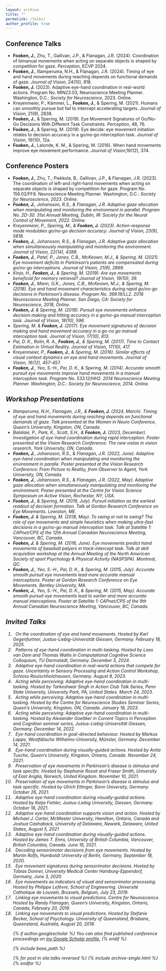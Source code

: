 ```yaml
---
layout: archive
title: ""
permalink: /talks/
author_profile: true
---
```


Conference Talks
------
* <b>Fooken, J.</b>, Zhu, T., Gallivan, J.P., & Flanagan, J.R. (2024). Coordination of bimanual movements when acting on separate objects is shaped by competition for gaze. <i>Perception</i>, ECVP 2024.
* <b>Fooken, J.</b>, Illamperuma, N.H., & Flanagan, J.R. (2024). Timing of eye and hand movements during reaching depends on functional demands of gaze. <i>Journal of Vision</i>, 24(10), 918.
* <b>Fooken, J.</b> (2023). Adaptive eye-hand coordination in real-world actions. Program No. MIN23.03, Neuroscience Meeting Planner. Washington, D.C.: <i>Society for Neuroscience</i>, 2023. Online.
* Kreyenmeier, P., Kämmer, L., <b>Fooken, J.</b>, & Spering, M. (2021). Humans can smoothly pursue but fail to intercept accelerating targets. <i>Journal of Vision</i>, 21(9), 2838.
* <b>Fooken, J.</b>, & Spering, M. (2019). Eye Movement Signatures of Go/No-Go Decisions With Different Task Constraints. <i>Perception</i>, 48, 76.
* <b>Fooken, J.</b>, & Spering, M. (2019). Eye decide: eye movement initiation relates to decision accuracy in a go/no-go interception task. <i>Journal of Vision</i>, 19(10), 12a.
* <b>Fooken, J.</b>, Lalonde, K. M., & Spering, M. (2016). When hand movements improve eye movement performance. <i>Journal of Vision</i>,16(12), 374.

Conference Posters
------
* <b>Fooken, J.</b>, Zhu, T., Piekkola, B., Gallivan, J.P., & Flanagan, J.R. (2023). The coordination of left-and right-hand movements when acting on separate objects is shaped by competition for gaze. Program No. 156.02/FF8. Neuroscience Meeting Planner. Washington, D.C.: <i>Society for Neuroscience, 2023. Online.
* <b>Fooken, J.</b>, Johansson, R.S., & Flanagan, J.R. Adaptive gaze allocation when manipulating and monitoring the environment in parallel. Program No. 2D-30. 31st Annual Meeting, Dublin, IR: <i>Society for the Neural Control of Movement</i>, 2022. Online.
* Kreyenmeier, P., Spering, M., & <b>Fooken, J.</b> (2023). Action-response mode modulates go/no-go decision accuracy. <i>Journal of Vision</i>, 23(9), 5818. 
* <b>Fooken, J.</b>, Johansson, R.S., & Flanagan, J.R. Adaptive gaze allocation when simultaneously manipulating and monitoring the environment. <i>Journal of Vision</i>, 22(14), 4388.
* <b>Fooken, J.</b>, Patel, P., Jones, C.B., McKeown, M.J., & Spering, M. (2021). Eye movement deficits in Parkinson’s patients are compensated during go/no-go interceptions. <i>Journal of Vision</i>, 21(9), 2869.
* Kinjo, H., <b>Fooken, J.</b>, & Spering, M. (2019). Are eye movements beneficial for memory retrieval?  <i>Journal of Vision</i>, 19(10), 39.
* <b>Fooken, J.</b>, Mann, G.K., Jones, C.B., McKeown, M.J., & Spering, M. (2018). Eye and hand movement characteristics during rapid go/no-go decisions in Parkinson’s disease. Program No. 399.19/LL2. 2018 Neuroscience Meeting Planner. San Diego, CA: Society for Neuroscience, 2018, Online.
* <b>Fooken, J.</b> & Spering, M. (2018). Pursuit eye movements enhance decision making and hitting accuracy in a go/no-go manual interception task. <i>Journal of Vision</i>, 18(10), 596.
* Spering, M. & <b>Fooken, J.</b> (2017). Eye movement signatures of decision making and hand movement accuracy in a go-no go manual interception task. <i>Journal of Vision</i>, 17(10), 813.
* Pai, D. K., Rolin, R. A., <b>Fooken, J.</b>, & Spering, M. (2017). Time to Contact Estimation in Virtual Reality.  <i>Journal of Vision</i>, 17(10), 417.
* Kreyenmeier, P., <b>Fooken, J.</b>, & Spering, M. (2016). Similar effects of visual context dynamics on eye and hand movements. <i>Journal of Vision</i>, 16(12), 457-457.
* <b>Fooken, J.</b>, Yeo, S.-H., Pai, D. K., & Spering, M. (2014). Accurate smooth pursuit eye movements improve hand movements in a manual interception task. Program No. 533.12/HH2. 2014 Neuroscience Meeting Planner. Washington, D.C.: Society for Neuroscience, 2014. Online.

Workshop Presentations
------
* Illamperuma, N.H., Flanagan, J.R., & <b>Fooken, J.</b> (2024, March). Timing of eye and hand movements during reaching depends on functional demands of gaze. Talk presented at the Women in Neuro Conference, Queen’s University, Kingston, ON, Canada.
* Balalaie, P., Park, K., Scott, S.H., & <b>Fooken, J.</b> (2023, December). Investigation of eye-hand coordination during rapid interception. Poster presented at the Vision Research Conference: The new vistas in vision research, York University, ON, Canada.
* <b>Fooken, J.</b>, Johansson, R.S., & Flanagan, J.R. (2022, June). Adaptive eye-hand coordination when manipulating and monitoring the environment in paralle. Poster presented at the Vision Research Conference: From Picture to Reality, from Observer to Agent, York University, ON, Canada.
* <b>Fooken, J.</b>, Johansson, R.S., & Flanagan, J.R. (2022, May). Adaptive gaze allocation when simultaneously manipulating and monitoring the environment. Poster presented at the Centre for Vision Science Symposium on Active Vision, Rochester, NY, USA.
* <b>Fooken, J.</b>, & Spering, M. (2019, July). Pursuit initiation as the earliest readout of decision formation. Talk at Gordon Research Conference on Eye Movements. Lewiston, ME.
* <b>Fooken, J.</b> & Spering, M. (2018, May). To swing or not to swing? The role of eye movements and simple heuristics when making ultra-fast decisions in a go/no-go manual interception task. Talk at Satellite 1: CAPnet/CPS of the 12th Annual Canadian Neuroscience Meeting, Vancouver, BC, Canada.
* <b>Fooken, J.</b> & Spering, M. (2016, June). Eye movements predict hand movements of baseball palyers in track-intercept task. Talk at skill acquisition workshop at the Annual Meeting of the North American Society of sport Psychology & Physical Activity (NASPSPA). Montreal, QC. 
* <b>Fooken, J.</b>, Yeo, S.-H., Pai, D. K., & Spering, M. (2015, July). Accurate smooth pursuit eye movements lead more accurate manual interceptions. Poster at Gordon Research Conference on Eye Movements. Bentley University, MA.
* <b>Fooken, J.</b>, Yeo, S.-H., Pai, D. K., & Spering, M. (2015, May). Accurate smooth pursuit eye movements lead to earlier and more accurate manual interceptions. Poster at Satellite 1: CAPnet/CPS of the 9th Annual Canadian Neuroscience Meeting, Vancouver, BC, Canada.

Invited Talks
------
<ol>
<li> &nbsp On the coordination of eye and hand movements. Hosted by Karl Gegenfurtner, Justus-Liebig-Universität Giessen, Germany. February 18, 2025.
<li> &nbsp Patterns of eye-hand coordination in multi-tasking. Hosted by Loes van Dam and Thomas Wallis in Computational Cognitive Science Colloquium, TU Darmstadt, Germany. December 5, 2024.
<li> &nbsp Adaptive eye-hand coordination in real-world actions that compete for gaze. Uncertainty in Sensory Processing and Action Control Workshop, Schloss Rauischholzhausen, Germany. August 8, 2023.
<li> &nbsp Acting while perceiving: Adaptive eye-hand coordination in multi-tasking. Hosted by Tarkeshwar Singh in Action Club Talk Series, Penn State University, University Park, PA, United States. March 24, 2023.
<li> &nbsp Acting while perceiving: Adaptive eye-hand coordination in multi-tasking. Hosted by the Centre for Neuroscience Studies Seminar Series, Queen’s University, Kingston, ON, Canada. January 18, 2023. 
<li> &nbsp Acting while perceiving: Adaptive eye-hand coordination in multi-tasking. Hosted by Alexander Goettker in Current Topics in Perception and Cognition seminar series, Justus-Liebig-Universität Giessen, Germany. December 14, 2022 </li>
<li> &nbsp Eye-hand coordination in goal-directed behaviour. Hosted by Markus Lappe, Westfälische Wilhelms-University, Münster, Germany. December 14, 2021. </li>
<li> &nbsp Eye-hand coordination during visually-guided actions. Hosted by Anita Tusche, Queen’s University, Kingston, Ontario, Canada. November 24, 2021. </li>
<li> &nbsp Preservation of eye movements in Parkinson’s disease is stimulus and task specific. Hosted by Stephanie Rossit and Fraser Smith, University of East Anglia, Norwich, United Kingdom. November 10, 2021. </li>
<li> &nbsp Preservation of eye movements in Parkinson’s disease is stimulus and task specific. Hosted by Ulrich Ettinger, Bonn University, Germany. October 26, 2021. </li>
<li> &nbsp Adaptive eye-hand coordination during visually-guided actions. Hosted by Katja Fiehler, Justus-Liebig University, Giessen, Germany. October 18, 2021. </li>
<li> &nbsp Adaptive eye-hand coordination supports vision and action. Hosted by Michael J. Carter, McMaster University, Hamilton, Ontario, Canada and Joshua Cashaback, University of Delaware, Newark, Delaware, United States, August 5, 2021 </li>
<li> &nbsp Adaptive eye-hand coordination during visually-guided actions. Hosted by James T. Enns, University of British Columbia, Vancouver, British Columbia, Canada. June 18, 2021.</li>
<li> &nbsp Decoding sensorimotor decisions from eye movements. Hosted by Martin Rolfs, Humboldt University of Berlin, Germany, September 18, 2020.</li>
<li> &nbsp Eye movement signatures during sensorimotor decisions. Hosted by Tobias Donner, University Medical Center Hamburg-Eppendorf, Germany, June 3, 2020.</li>
<li> &nbsp Eye movements as indicators of visual and sensorimotor processing. Hosted by Philippe Lefèvre, School of Engineering. Université Catholique de Louvain, Brussels, Belgium, July 23, 2019.</li>
<li> &nbsp Linking eye movements to visual predictions. Centre for Neuroscience. Hosted by Randy Flanagan, Queen’s University, Kingston, Ontario, Canada, February 20, 2019.</li>
<li> &nbsp Linking eye movements to visual predictions. Hosted by Stefanie Becker, School of Psychology. University of Queensland, Brisbane, Queensland, Australia, August 20, 2018.</li>



{% if author.googlescholar %}
  You can also find published conference proceedings on <u><a href="{{author.googlescholar}}">my Google Scholar profile</a>.</u>
{% endif %}

{% include base_path %}

{% for post in site.talks reversed %}
  {% include archive-single.html %}
{% endfor %}
